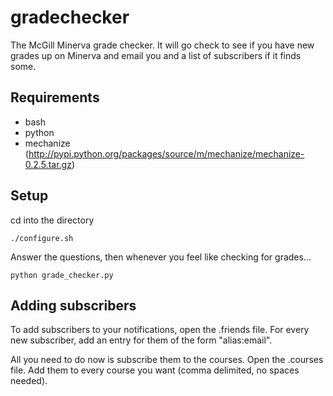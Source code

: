 gradechecker
============

The McGill Minerva grade checker. It will go check to see if you have new
grades up on Minerva and email you and a list of subscribers if it finds
some.

Requirements
------------
* bash
* python
* mechanize (http://pypi.python.org/packages/source/m/mechanize/mechanize-0.2.5.tar.gz)

Setup
-----
cd into the directory

    ./configure.sh

Answer the questions, then whenever you feel like checking for grades...

    python grade_checker.py

Adding subscribers
------------------
To add subscribers to your notifications, open the .friends file. For every
new subscriber, add an entry for them of the form "alias:email".

All you need to do now is subscribe them to the courses. Open the .courses
file.  Add them to every course you want (comma delimited, no spaces needed).
